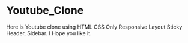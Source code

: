 # Youtube_Clone
Here is Youtube clone using HTML CSS Only Responsive Layout Sticky Header, Sidebar. I Hope you like it.
